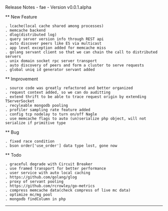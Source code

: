 Release Notes - fae - Version v0.0.1.alpha

** New Feature

    . lcache(local cache shared among processes)
    . memcache backend
    . dlog(distributed log)
    . query server version info through REST api
    . auto discover peers like ES via multicast
    . app level exception added for memcache miss
    . golang servant client so that we can chain the call to distributed servers
    . unix domain socket rpc server transport
    . auto discovery of peers and form a cluster to serve requests
    . global uniq id generator servant added

** Improvement

    . source code was greatly refactored and better organized
    . request context added, so we can do auditting
    . extend thrift to be able to trace request origin by extending TServerSocket
    . recyleable mongodb pooling 
    . profiler sampling rate feature added
    . config tcp nodelay to turn on/off Nagle
    . use memcache flags to auto (un)serialize php object, will not serialize if primitive type

** Bug

    . fixed race condition
    . bson order['use_order'] data type lost, gone now

** Todo

    . graceful degrade with Circuit Breaker
    . use framed transport for better performance 
    . user service with auto local caching
    . https://github.com/golang/glog
    . proxy of servant pooling
    . https://github.com/rcrowley/go-metrics
    . compress memcache data(check compress of live mc data)
    . optimize mc/mg pool
    . mongodb findColumn in php

----
